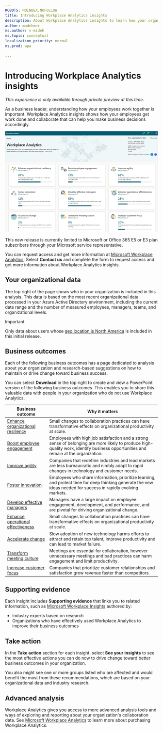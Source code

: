 ```yaml
---
ROBOTS: NOINDEX,NOFOLLOW
title: Introducing Workplace Analytics insights
description: About Workplace Analytics insights to learn how your organization gets work done
author: madehmer
ms.author: v-mideh
ms.topic: conceptual
localization_priority: normal 
ms.prod: wpa

---
```

# Introducing Workplace Analytics insights

*This experience is only available through private preview at this time.*

As a business leader, understanding how your employees work together is important. Workplace Analytics insights shows how your employees get work done and collaborate that can help you make business decisions accordingly.

![Insights home page](./images/insights-home.png)

This new release is currently limited to Microsoft or Office 365 E5 or E3 plan subscribers through your Microsoft service representative.

You can request access and get more information at [Microsoft Workplace Analytics](https://www.microsoft.com/microsoft-365/business/workplace-analytics). Select **Contact us** and complete the form to request access and get more information about Workplace Analytics insights.

## Your organizational data

The top right of the page shows who in your organization is included in this analysis. This data is based on the most recent organizational data processed in your Azure Active Directory environment, including the current date range and the number of measured employees, managers, teams, and organizational levels.

>[!Important]
>Only data about users whose [geo location is North America](https://docs.microsoft.com/microsoft-365/enterprise/microsoft-365-multi-geo#microsoft-365-multi-geo-availability) is included in this initial release.

## Business outcomes

Each of the following business outcomes has a page dedicated to analysis about your organization and research-based suggestions on how to maintain or drive change toward business success.

You can select **Download** in the top right to create and view a PowerPoint version of the following business outcomes. This enables you to share this valuable data with people in your organization who do not use Workplace Analytics.

|Business outcome |Why it matters |
|-----------------|--------------|
|[Enhance organizational resiliency](resilient-organizations.md) |Small changes to collaboration practices can have transformative effects on organizational productivity at scale. |
|[Boost employee engagement](boost-engagement.md) |Employees with high job satisfaction and a strong sense of belonging are more likely to produce high-quality work, identify business opportunities and remain at the organization. |
|[Improve agility](improve-agility.md) |Companies that redefine industries and lead markets are less bureaucratic and nimbly adapt to rapid changes in technology and customer needs. |
|[Foster innovation](foster-innovation.md) |Employees who share information, prioritize learning, and protect time for deep thinking generate the new ideas needed for success in rapidly evolving markets.|
|[Develop effective managers](develop-managers.md) |Managers have a large impact on employee engagement, development, and performance, and are pivotal for driving organizational change. |
|[Enhance operational effectiveness](effective-operations.md) |Small changes to collaboration practices can have transformative effects on organizational productivity at scale. |
|[Accelerate change](accelerate-change.md) |Slow adoption of new technology harms efforts to attract and retain top talent, improve productivity and can lead to market failure. |
|[Transform meeting culture](transform-meetings.md) |Meetings are essential for collaboration, however unnecessary meetings and bad practices can harm engagement and limit productivity. |
|[Increase customer focus](customer-focus.md) |Companies that prioritize customer relationships and satisfaction grow revenue faster than competitors.|

## Supporting evidence

Each insight includes **Supporting evidence** that links you to related information, such as [Microsoft Workplace Insights](https://insights.office.com/) authored by:

* Industry experts based on research
* Organizations who have effectively used Workplace Analytics to improve their business outcomes

## Take action

In the **Take action** section for each insight, select **See your insights** to see the most effective actions you can do now to drive change toward better business outcomes in your organization.

You also might see one or more groups listed who are affected and would benefit the most from these recommendations, which are based on your organizational data and industry research.

## Advanced analysis

Workplace Analytics gives you access to more advanced analysis tools and ways of exploring and reporting about your organization's collaboration data. See [Microsoft Workplace Analytics](https://microsoft.com/microsoft-365/business/workplace-analytics) to learn more about purchasing Workplace Analytics.

